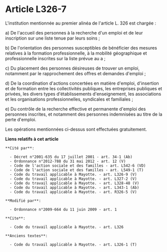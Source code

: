 # Article L326-7

L'institution mentionnée au premier alinéa de l'article L. 326 est chargée : 

a) De l'accueil des personnes à la recherche d'un emploi et de leur inscription sur une liste tenue par leurs soins ; 

b) De l'orientation des personnes susceptibles de bénéficier des mesures relatives à la formation professionnelle, à la
mobilité géographique et professionnelle inscrites sur la liste prévue au a ; 

c) Du placement des personnes désireuses de trouver un emploi, notamment par le rapprochement des offres et demandes
d'emploi ; 

d) De la coordination d'actions concertées en matière d'emploi, d'insertion et de formation entre les collectivités
publiques, les entreprises publiques et privées, les divers types d'établissements d'enseignement, les associations et les
organisations professionnelles, syndicales et familiales ; 

e) Du contrôle de la recherche effective et permanente d'emploi des personnes inscrites, et notamment des personnes
indemnisées au titre de la perte d'emploi. 

Les opérations mentionnées ci-dessus sont effectuées gratuitement.

**Liens relatifs à cet article**

	**Cité par**:

	  - Décret n°2001-635 du 17 juillet 2001 - art. 34-1 (Ab)
	  - Ordonnance n°2012-788 du 31 mai 2012 - art. 12 (V)
	  - Code de l'action sociale et des familles - art. L542-6 (VD)
	  - Code de l'action sociale et des familles - art. L549-1 (T)
	  - Code du travail applicable à Mayotte. - art. L326-9 (V)
	  - Code du travail applicable à Mayotte. - art. L327-2 (V)
	  - Code du travail applicable à Mayotte. - art. L328-48 (V)
	  - Code du travail applicable à Mayotte. - art. L343-1 (Ab)
	  - Code du travail applicable à Mayotte. - art. R326-5 (V)

	**Modifié par**:

	  - Ordonnance n°2009-664 du 11 juin 2009 - art. 1

	**Cite**:

	  - Code du travail applicable à Mayotte. - art. L326

	**Anciens textes**:

	  - Code du travail applicable à Mayotte. - art. L326-1 (T)
